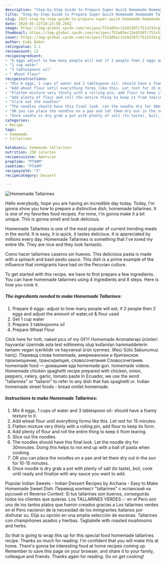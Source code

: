 ```yaml
---
description: "Step-by-Step Guide to Prepare Super Quick Homemade Homemade Tallarines"
title: "Step-by-Step Guide to Prepare Super Quick Homemade Homemade Tallarines"
slug: 1927-step-by-step-guide-to-prepare-super-quick-homemade-homemade-tallarines
date: 2020-05-22T10:23:50.256Z
image: https://img-global.cpcdn.com/recipes/f52a05ec12e9150f/751x532cq70/homemade-tallarines-recipe-main-photo.jpg
thumbnail: https://img-global.cpcdn.com/recipes/f52a05ec12e9150f/751x532cq70/homemade-tallarines-recipe-main-photo.jpg
cover: https://img-global.cpcdn.com/recipes/f52a05ec12e9150f/751x532cq70/homemade-tallarines-recipe-main-photo.jpg
author: Cody Baker
ratingvalue: 3.1
reviewcount: 13
recipeingredient:
- "6 eggs adjust to how many people will eat if 2 people then 2 eggs and adjust the amount of wateroil  flour used"
- "1 cup water"
- "3 tablespoons oil"
- " Wheat Flour"
recipeinstructions:
- "Mix 6 eggs, 1 cups of water and 3 tablespoon oil- should have a foamy texture to it."
- "Add wheat flour until everything forms like this. Let rest for 15 minutes."
- "Flatten mixture very thinly with a rolling pin, add flour to keep its form."
- "Add plenty of flour and roll the entire thing to keep it from tearing."
- "Slice out the noodles"
- "The noodles should have this final look. Let the noodle dry for 30minutes. Doing this helps to not end up with a ball of pasta when cooking."
- "OR you can place the noodles on a pan and let them dry out in the sun for 10-15 minutes."
- "Once noodle is dry grab a pot with plenty of salt (to taste), boil, cook until ready and finalize with any sauce you want to add."
categories:
- Recipe
tags:
- homemade
- tallarines

katakunci: homemade tallarines 
nutrition: 258 calories
recipecuisine: American
preptime: "PT40M"
cooktime: "PT44M"
recipeyield: "3"
recipecategory: Dessert

---
```



![Homemade Tallarines](https://img-global.cpcdn.com/recipes/f52a05ec12e9150f/751x532cq70/homemade-tallarines-recipe-main-photo.jpg)

Hello everybody, hope you are having an incredible day today. Today, I'm gonna show you how to prepare a distinctive dish, homemade tallarines. It is one of my favorites food recipes. For mine, I'm gonna make it a bit unique. This is gonna smell and look delicious.

Homemade Tallarines is one of the most popular of current trending meals in the world. It is easy, it is quick, it tastes delicious. It is appreciated by millions every day. Homemade Tallarines is something that I've loved my entire life. They are nice and they look fantastic.

Como hacer tallarines caseros sin huevos. This delicioius pasta is made with a spinach and basil pesto sauce. This dish is a prime example of the influence that immigrants have had on the Peruvian culture.


To get started with this recipe, we have to first prepare a few ingredients. You can have homemade tallarines using 4 ingredients and 8 steps. Here is how you cook it.

<!--inarticleads1-->

##### The ingredients needed to make Homemade Tallarines:

1. Prepare 6 eggs- adjust to how many people will eat, if 2 people then 2 eggs and adjust the amount of water,oil &amp; flour used
1. Get 1 cup water
1. Prepare 3 tablespoons oil
1. Prepare  Wheat Flour


Click here for hott, naked pics of my GF!!! Homemade Aromaterapi ürünleri hayvanlar üzerinde asla test edilmemiş olup kullanılan hammaddelerin tamamı vegan içeriklidir ve hayvansal ürün içermez. (Keçi Sütü Sabunumuz hariç). Перевод слова homemade, американское и британское произношение, транскрипция, словосочетания Словосочетания. homemade food — домашняя еда homemade gun. homemade videos. Homemade chicken spaghetti recipe prepared with chicken, onion, peppers, celery, garlic, tomato paste In Ecuador, we use the word &#34;tallarines&#34; or &#34;tallarin&#34; to refer to any dish that has spaghetti or. Indian homemade street foods - bread omllet homemade. 

<!--inarticleads2-->

##### Instructions to make Homemade Tallarines:

1. Mix 6 eggs, 1 cups of water and 3 tablespoon oil- should have a foamy texture to it.
1. Add wheat flour until everything forms like this. Let rest for 15 minutes.
1. Flatten mixture very thinly with a rolling pin, add flour to keep its form.
1. Add plenty of flour and roll the entire thing to keep it from tearing.
1. Slice out the noodles
1. The noodles should have this final look. Let the noodle dry for 30minutes. Doing this helps to not end up with a ball of pasta when cooking.
1. OR you can place the noodles on a pan and let them dry out in the sun for 10-15 minutes.
1. Once noodle is dry grab a pot with plenty of salt (to taste), boil, cook until ready and finalize with any sauce you want to add.


Popular Indian Sweets - Indian Dessert Recipes by Archana - Easy to Make Homemade Sweet Dish. Перевод контекст &#34;tallarines&#34; c испанский на русский от Reverso Context: Si tus tallarines son buenos, conseguirás todos los clientes que quieras. Los TALLARINES VERDES ✅ en el Perú son uno de los tantos platos que fueron creados gracias a Los tallarines verdes en el Perú nacieron de la necesidad de los inmigrantes italianos por disfrutar su. Elija su opción en una amplia selección de escenas. Tallarines con champiñones asados y hierbas. Tagliatelle with roasted mushrooms and herbs. 

So that is going to wrap this up for this special food homemade tallarines recipe. Thanks so much for reading. I'm confident that you will make this at home. There's gonna be interesting food at home recipes coming up. Remember to save this page on your browser, and share it to your family, colleague and friends. Thanks again for reading. Go on get cooking!
